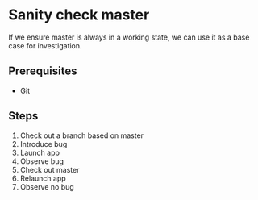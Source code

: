 # Sanity check master

If we ensure master is always in a working state, we can use it as a base case for investigation.

## Prerequisites

* Git

## Steps

1. Check out a branch based on master
1. Introduce bug
1. Launch app
1. Observe bug
1. Check out master
1. Relaunch app
1. Observe no bug
